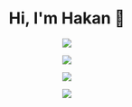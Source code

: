 <h1 align="center">Hi, I'm Hakan 👋</h1>

<p align="center">
  <img src="https://github-readme-streak-stats.herokuapp.com/?user=hqkqn32&theme=tokyonight&hide_border=true" />
</p>

<p align="center">
  <img src="https://github-readme-stats.vercel.app/api?username=hqkqn32&show_icons=true&theme=tokyonight&hide_border=true" />
</p>

<p align="center">
  <img src="https://github-readme-stats.vercel.app/api/top-langs/?username=hqkqn32&layout=compact&theme=tokyonight&hide_border=true" />
</p>

<p align="center">
  <img src="https://github-readme-activity-graph.vercel.app/graph?username=hqkqn32&theme=tokyonight&hide_border=true" />
</p>
